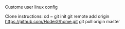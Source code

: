 Custome user linux config

Clone instructions:
cd ~
git init
git remote add origin https://github.com/HodeiG/home.git
git pull origin master
